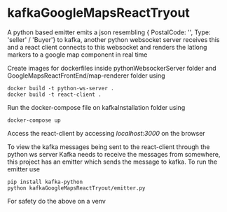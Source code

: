 # kafkaGoogleMapsReactTryout
A python based emitter emits a json resembling { PostalCode: '', Type: 'seller' / 'Buyer'} to kafka, another python websocket server receives this and a react client connects to this websocket and renders the latlong markers to a google map component in real time

Create images for dockerfiles inside pythonWebsockerServer folder and GoogleMapsReactFrontEnd/map-renderer folder using 
```
docker build -t python-ws-server .
docker build -t react-client . 
```

Run the docker-compose file on kafkaInstallation folder using
```
docker-compose up
```

Access the react-client by accessing *localhost:3000* on the browser

To view the kafka messages being sent to the react-client through the python ws server Kafka needs to receive the messages from somewhere, this project has an emitter which sends the message to kafka. 
To run the emitter use

```
pip install kafka-python
python kafkaGoogleMapsReactTryout/emitter.py
```
For safety do the above on a venv
